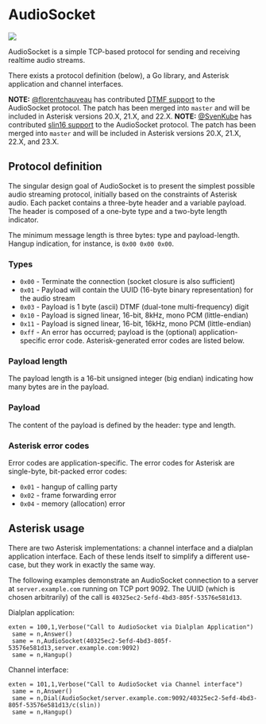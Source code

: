 # AudioSocket

[![](https://godoc.org/github.com/CyCoreSystems/audiosocket?status.svg)](http://godoc.org/github.com/CyCoreSystems/audiosocket)

AudioSocket is a simple TCP-based protocol for sending and receiving realtime
audio streams.

There exists a protocol definition (below), a Go library, and Asterisk
application and channel interfaces.

**NOTE:** [@florentchauveau](https://github.com/florentchauveau) has contributed [DTMF support](https://github.com/asterisk/asterisk/pull/1138) to the AudioSocket protocol. The patch has been merged into `master` and will be included in Asterisk versions 20.X, 21.X, and 22.X.
**NOTE:** [@SvenKube](https://github.com/SvenKube) has contributed [slin16 support](https://github.com/asterisk/asterisk/pull/1492) to the AudioSocket protocol. The patch has been merged into `master` and will be included in Asterisk versions 20.X, 21.X, 22.X, and 23.X.

## Protocol definition

The singular design goal of AudioSocket is to present the simplest possible
audio streaming protocol, initially based on the constraints of Asterisk audio.
Each packet contains a three-byte header and a variable payload.  The header is
composed of a one-byte type and a two-byte length indicator.

The minimum message length is three bytes:  type and payload-length.  Hangup
indication, for instance, is `0x00 0x00 0x00`.

### Types

  - `0x00` - Terminate the connection (socket closure is also sufficient)
  - `0x01` - Payload will contain the UUID (16-byte binary representation) for the audio stream
  - `0x03` - Payload is 1 byte (ascii) DTMF (dual-tone multi-frequency) digit
  - `0x10` - Payload is signed linear, 16-bit, 8kHz, mono PCM (little-endian)
  - `0x11` - Payload is signed linear, 16-bit, 16kHz, mono PCM (little-endian)
  - `0xff` - An error has occurred; payload is the (optional)
    application-specific error code.  Asterisk-generated error codes are listed
    below.

### Payload length

The payload length is a 16-bit unsigned integer (big endian) indicating how many bytes are
in the payload.

### Payload

The content of the payload is defined by the header: type and length.

### Asterisk error codes

Error codes are application-specific.  The error codes for Asterisk are
single-byte, bit-packed error codes:

  - `0x01` - hangup of calling party
  - `0x02` - frame forwarding error
  - `0x04` - memory (allocation) error

## Asterisk usage

There are two Asterisk implementations: a channel interface and a dialplan
application interface.  Each of these lends itself to simplify a different
use-case, but they work in exactly the same way.

The following examples demonstrate an AudioSocket connection to a server at
`server.example.com` running on TCP port 9092.  The UUID (which is chosen
arbitrarily) of the call is `40325ec2-5efd-4bd3-805f-53576e581d13`.

Dialplan application:

```
exten = 100,1,Verbose("Call to AudioSocket via Dialplan Application")
 same = n,Answer()
 same = n,AudioSocket(40325ec2-5efd-4bd3-805f-53576e581d13,server.example.com:9092)
 same = n,Hangup()
```

Channel interface:

```
exten = 101,1,Verbose("Call to AudioSocket via Channel interface")
 same = n,Answer()
 same = n,Dial(AudioSocket/server.example.com:9092/40325ec2-5efd-4bd3-805f-53576e581d13/c(slin))
 same = n,Hangup()
```
